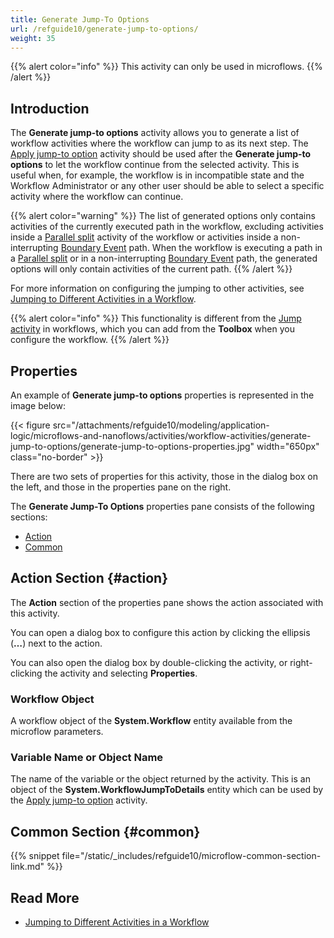 ```yaml
---
title: Generate Jump-To Options
url: /refguide10/generate-jump-to-options/
weight: 35
---
```


{{% alert color="info" %}}
This activity can only be used in microflows.
{{% /alert %}}

## Introduction

The **Generate jump-to options** activity allows you to generate a list of workflow activities where the workflow can jump to as its next step. The [Apply jump-to option](/refguide10/apply-jump-to-option/) activity should be used after the **Generate jump-to options** to let the workflow continue from the selected activity. This is useful when, for example, the workflow is in incompatible state and the Workflow Administrator or any other user should be able to select a specific activity where the workflow can continue. 

{{% alert color="warning" %}} 
The list of generated options only contains activities of the currently executed path in the workflow, excluding activities inside a [Parallel split](/refguide10/parallel-split/) activity of the workflow or activities inside a non-interrupting [Boundary Event](/refguide10/workflow-boundary-events/) path. When the workflow is executing a path in a [Parallel split](/refguide10/parallel-split/) or in a non-interrupting [Boundary Event](/refguide10/workflow-boundary-events/) path, the generated options will only contain activities of the current path. 
{{% /alert %}}

For more information on configuring the jumping to other activities, see [Jumping to Different Activities in a Workflow](/refguide10/jump-to/).

{{% alert color="info" %}}
This functionality is different from the [Jump activity](/refguide10/jump-activity/) in workflows, which you can add from the **Toolbox** when you configure the workflow. 
{{% /alert %}}

## Properties

An example of **Generate jump-to options** properties is represented in the image below:

{{< figure src="/attachments/refguide10/modeling/application-logic/microflows-and-nanoflows/activities/workflow-activities/generate-jump-to-options/generate-jump-to-options-properties.jpg" width="650px" class="no-border" >}}

There are two sets of properties for this activity, those in the dialog box on the left, and those in the properties pane on the right.

The **Generate Jump-To Options** properties pane consists of the following sections:

* [Action](#action)
* [Common](#common)

## Action Section {#action}

The **Action** section of the properties pane shows the action associated with this activity.

You can open a dialog box to configure this action by clicking the ellipsis (**…**) next to the action.

You can also open the dialog box by double-clicking the activity, or right-clicking the activity and selecting **Properties**.

### Workflow Object

A workflow object of the **System.Workflow** entity available from the microflow parameters.

### Variable Name or Object Name

The name of the variable or the object returned by the activity. This is an object of the **System.WorkflowJumpToDetails** entity which can be used by the [Apply jump-to option](/refguide10/apply-jump-to-option/) activity.

## Common Section {#common}

{{% snippet file="/static/_includes/refguide10/microflow-common-section-link.md" %}}

## Read More

* [Jumping to Different Activities in a Workflow](/refguide10/jump-to/)
